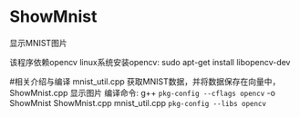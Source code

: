 # ShowMnist
显示MNIST图片

该程序依赖opencv
linux系统安装opencv: sudo apt-get install libopencv-dev

#相关介绍与编译
mnist_util.cpp 获取MNIST数据，并将数据保存在向量中，
ShowMnist.cpp 显示图片
编译命令:  g++ `pkg-config --cflags opencv` -o ShowMnist ShowMnist.cpp mnist_util.cpp `pkg-config --libs opencv`
